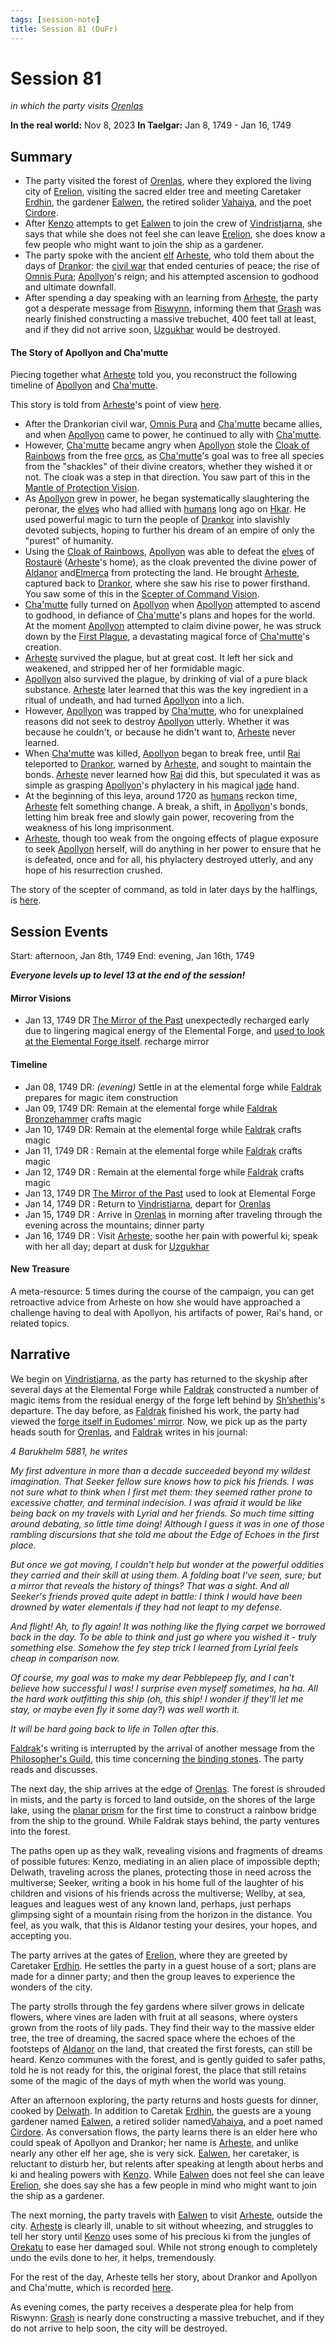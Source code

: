 ```yaml
---
tags: [session-note]
title: Session 81 (DuFr)
---
```


# Session 81
*in which the party visits [Orenlas](<../../../gazetteer/istaros-watershed/orenlas/orenlas.md>)*

**In the real world:** Nov 8, 2023
**In Taelgar:**  Jan 8, 1749 - Jan 16, 1749

## Summary

- The party visited the forest of [Orenlas](<../../../gazetteer/istaros-watershed/orenlas/orenlas.md>), where they explored the living city of [Erelion](<../../../gazetteer/istaros-watershed/orenlas/erelion.md>), visiting the sacred elder tree and meeting Caretaker [Erdhin](<../../../people/elves/erdhin.md>), the gardener [Ealwen](<../../../people/elves/ealwen.md>), the retired solider [Vahaiya](<../../../people/elves/vahaiya.md>), and the poet [Cirdore](<../../../people/elves/cirdore.md>). 
- After [Kenzo](<../../../people/pcs/dunmar-fellowship/kenzo.md>) attempts to get [Ealwen](<../../../people/elves/ealwen.md>) to join the crew of [Vindristjarna](<../../../things/ships/vindristjarna.md>), she says that while she does not feel she can leave [Erelion](<../../../gazetteer/istaros-watershed/orenlas/erelion.md>), she does know a few people who might want to join the ship as a gardener. 
- The party spoke with the ancient [elf](<../../../species/children-of-the-embodied-gods/elves/elves.md>) [Arheste](<../../../people/elves/arheste.md>), who told them about the days of [Drankor](<../../../history/drankorian-era/drankorian-empire.md>): the [civil war](<../../../events/drankorian-civil-war.md>) that ended centuries of peace; the rise of [Omnis Pura](<../../../groups/drankorian-societies/omnis-pura.md>); [Apollyon](<../../../people/historical-figures/drankorian-emperors/apollyon.md>)'s reign; and his attempted ascension to godhood and ultimate downfall. 
- After spending a day speaking with an learning from [Arheste](<../../../people/elves/arheste.md>), the party got a desperate message from [Riswynn](<../../../people/pcs/dunmar-fellowship/riswynn.md>), informing them that [Grash](<../../../people/other-nonhumans/grash.md>) was nearly finished constructing a massive trebuchet, 400 feet tall at least, and if they did not arrive soon, [Uzgukhar](<../../../gazetteer/istaros-watershed/xurkhaz/uzgukhar.md>) would be destroyed. 

#### The Story of Apollyon and Cha'mutte

Piecing together what [Arheste](<../../../people/elves/arheste.md>) told you, you reconstruct the following timeline of [Apollyon](<../../../people/historical-figures/drankorian-emperors/apollyon.md>) and [Cha'mutte](<../../../people/extraplanar-powers/cha-mutte.md>). 

This story is told from [Arheste](<../../../people/elves/arheste.md>)'s point of view [here](<../../../people/elves/arheste.md#arhestes-story>).

- After the Drankorian civil war, [Omnis Pura](<../../../groups/drankorian-societies/omnis-pura.md>) and [Cha'mutte](<../../../people/extraplanar-powers/cha-mutte.md>) became allies, and when [Apollyon](<../../../people/historical-figures/drankorian-emperors/apollyon.md>) came to power, he continued to ally with [Cha'mutte](<../../../people/extraplanar-powers/cha-mutte.md>). 
- However, [Cha'mutte](<../../../people/extraplanar-powers/cha-mutte.md>) became angry when [Apollyon](<../../../people/historical-figures/drankorian-emperors/apollyon.md>) stole the [Cloak of Rainbows](<../../../things/artifacts-of-power/cloak-of-rainbows.md>) from the free [orcs](<../../../species/children-of-the-embodied-gods/orcs/orcs.md>), as [Cha'mutte](<../../../people/extraplanar-powers/cha-mutte.md>)'s goal was to free all species from the "shackles" of their divine creators, whether they wished it or not. The cloak was a step in that direction. You saw part of this in the [Mantle of Protection Vision](<../mirror-visions/mantle-of-protection-vision.md>). 
- As [Apollyon](<../../../people/historical-figures/drankorian-emperors/apollyon.md>) grew in power, he began systematically slaughtering the peronar, the [elves](<../../../species/children-of-the-embodied-gods/elves/elves.md>) who had allied with [humans](<../../../species/humans/humans.md>) long ago on [Hkar](<../../../history/pre-downfall/hkar.md>). He used powerful magic to turn the people of [Drankor](<../../../history/drankorian-era/drankorian-empire.md>) into slavishly devoted subjects, hoping to further his dream of an empire of only the "purest" of humanity. 
- Using the [Cloak of Rainbows](<../../../things/artifacts-of-power/cloak-of-rainbows.md>), [Apollyon](<../../../people/historical-figures/drankorian-emperors/apollyon.md>) was able to defeat the [elves](<../../../species/children-of-the-embodied-gods/elves/elves.md>) of [Rostaurë](<../../../history/drankorian-era/rostaure.md>) ([Arheste](<../../../people/elves/arheste.md>)'s home), as the cloak prevented the divine power of [Aldanor](<../../../cosmology/gods/embodied-gods/aldanor.md>) and[Elmerca](<../../../cosmology/gods/embodied-gods/elmerca.md>) from protecting the land. He brought [Arheste](<../../../people/elves/arheste.md>), captured back to [Drankor](<../../../history/drankorian-era/drankor.md>), where she saw his rise to power firsthand. You saw some of this in the [Scepter of Command Vision](<../mirror-visions/scepter-of-command-vision.md>). 
- [Cha'mutte](<../../../people/extraplanar-powers/cha-mutte.md>) fully turned on [Apollyon](<../../../people/historical-figures/drankorian-emperors/apollyon.md>) when [Apollyon](<../../../people/historical-figures/drankorian-emperors/apollyon.md>) attempted to ascend to godhood, in defiance of [Cha'mutte](<../../../people/extraplanar-powers/cha-mutte.md>)'s plans and hopes for the world. At the moment [Apollyon](<../../../people/historical-figures/drankorian-emperors/apollyon.md>) attempted to claim divine power, he was struck down by the [First Plague](<../../../events/1000s/1059/first-plague.md>), a devastating magical force of [Cha'mutte](<../../../people/extraplanar-powers/cha-mutte.md>)'s creation. 
- [Arheste](<../../../people/elves/arheste.md>) survived the plague, but at great cost. It left her sick and weakened, and stripped her of her formidable magic.
- [Apollyon](<../../../people/historical-figures/drankorian-emperors/apollyon.md>) also survived the plague, by drinking of vial of a pure black substance. [Arheste](<../../../people/elves/arheste.md>) later learned that this was the key ingredient in a ritual of undeath, and had turned [Apollyon](<../../../people/historical-figures/drankorian-emperors/apollyon.md>) into a lich.
- However, [Apollyon](<../../../people/historical-figures/drankorian-emperors/apollyon.md>) was trapped by [Cha'mutte](<../../../people/extraplanar-powers/cha-mutte.md>), who for unexplained reasons did not seek to destroy [Apollyon](<../../../people/historical-figures/drankorian-emperors/apollyon.md>) utterly. Whether it was because he couldn't, or because he didn't want to, [Arheste](<../../../people/elves/arheste.md>) never learned. 
- When [Cha'mutte](<../../../people/extraplanar-powers/cha-mutte.md>) was killed, [Apollyon](<../../../people/historical-figures/drankorian-emperors/apollyon.md>) began to break free, until [Rai](<../../../people/pcs/great-war/rai.md>) teleported to [Drankor](<../../../history/drankorian-era/drankor.md>), warned by [Arheste](<../../../people/elves/arheste.md>), and sought to maintain the bonds. [Arheste](<../../../people/elves/arheste.md>) never learned how [Rai](<../../../people/pcs/great-war/rai.md>) did this, but speculated it was as simple as grasping [Apollyon](<../../../people/historical-figures/drankorian-emperors/apollyon.md>)'s phylactery in his magical [jade](<../treasure/gifts-and-heirlooms/jade-piece-of-rai-s-hand.md>) hand. 
- At the beginning of this leya, around 1720 as [humans](<../../../species/humans/humans.md>) reckon time, [Arheste](<../../../people/elves/arheste.md>) felt something change. A break, a shift, in [Apollyon](<../../../people/historical-figures/drankorian-emperors/apollyon.md>)'s bonds, letting him break free and slowly gain power, recovering from the weakness of his long imprisonment. 
- [Arheste](<../../../people/elves/arheste.md>), though too weak from the ongoing effects of plague exposure to seek [Apollyon](<../../../people/historical-figures/drankorian-emperors/apollyon.md>) herself, will do anything in her power to ensure that he is defeated, once and for all, his phylactery destroyed utterly, and any hope of his resurrection crushed. 

The story of the scepter of command, as told in later days by the halflings, is [here](<../../../primary-sources/story-of-the-scepter-of-command.md>).

## Session Events

Start: afternoon, Jan 8th, 1749
End: evening, Jan 16th, 1749

***Everyone levels up to level 13 at the end of the session!***

#### Mirror Visions
- Jan 13, 1749 DR [The Mirror of the Past](<../treasure/treasure-from-stormcaller-tower/the-mirror-of-the-past.md>) unexpectedly recharged early due to lingering magical energy of the Elemental Forge, and [used to look at the Elemental Forge itself](<../mirror-visions/elemental-forge-vision.md>). recharge mirror

#### Timeline 

- Jan 08, 1749 DR: *(evening)* Settle in at the elemental forge while [Faldrak](<../../../people/dwarves/faldrak-bronzehammer.md>) prepares for magic item construction 
- Jan 09, 1749 DR: Remain at the elemental forge while [Faldrak Bronzehammer](<../../../people/dwarves/faldrak-bronzehammer.md>) crafts magic
- Jan 10, 1749 DR: Remain at the elemental forge while [Faldrak](<../../../people/dwarves/faldrak-bronzehammer.md>) crafts magic
- Jan 11, 1749 DR : Remain at the elemental forge while [Faldrak](<../../../people/dwarves/faldrak-bronzehammer.md>) crafts magic
- Jan 12, 1749 DR : Remain at the elemental forge while [Faldrak](<../../../people/dwarves/faldrak-bronzehammer.md>) crafts magic
- Jan 13, 1749 DR [The Mirror of the Past](<../treasure/treasure-from-stormcaller-tower/the-mirror-of-the-past.md>) used to look at Elemental Forge
- Jan 14, 1749 DR : Return to [Vindristjarna](<../../../things/ships/vindristjarna.md>), depart for [Orenlas](<../../../gazetteer/istaros-watershed/orenlas/orenlas.md>)
- Jan 15, 1749 DR : Arrive in [Orenlas](<../../../gazetteer/istaros-watershed/orenlas/orenlas.md>) in morning after traveling through the evening across the mountains; dinner party
- Jan 16, 1749 DR : Visit [Arheste](<../../../people/elves/arheste.md>); soothe her pain with powerful ki; speak with her all day; depart at dusk for [Uzgukhar](<../../../gazetteer/istaros-watershed/xurkhaz/uzgukhar.md>)

#### New Treasure

A meta-resource: 5 times during the course of the campaign, you can get retroactive advice from Arheste on how she would have approached a challenge having to deal with Apollyon, his artifacts of power, Rai's hand, or related topics. 

## Narrative

We begin on [Vindristjarna](<../../../things/ships/vindristjarna.md>), as the party has returned to the skyship after several days at the Elemental Forge while [Faldrak](<../../../people/dwarves/faldrak-bronzehammer.md>) constructed a number of magic items from the residual energy of the forge left behind by [Sh’shethis](<../../../people/extraplanar-powers/shshethis.md>)'s departure. The day before, as [Faldrak](<../../../people/dwarves/faldrak-bronzehammer.md>) finished his work, the party had viewed the [forge itself in Eudomes' mirror](<../mirror-visions/elemental-forge-vision.md>). Now, we pick up as the party heads south for [Orenlas](<../../../gazetteer/istaros-watershed/orenlas/orenlas.md>), and [Faldrak](<../../../people/dwarves/faldrak-bronzehammer.md>) writes in his journal:

*4 Barukhelm 5881, he writes*

*My first adventure in more than a decade succeeded beyond my wildest imagination. That Seeker fellow sure knows how to pick his friends. I was not sure what to think when I first met them: they seemed rather prone to excessive chatter, and terminal indecision. I was afraid it would be like being back on my travels with Lyrial and her friends. So much time sitting around debating, so little time doing! Although I guess it was in one of those rambling discursions that she told me about the Edge of Echoes in the first place.*

*But once we got moving, I couldn't help but wonder at the powerful oddities they carried and their skill at using them. A folding boat I've seen, sure; but a mirror that reveals the history of things? That was a sight. And all Seeker's friends proved quite adept in battle: I think I would have been drowned by water elementals if they had not leapt to my defense.*

*And flight! Ah, to fly again! It was nothing like the flying carpet we borrowed back in the day. To be able to think and just go where you wished it - truly something else. Somehow the fey step trick I learned from Lyrial feels cheap in comparison now.*

*Of course, my goal was to make my dear Pebblepeep fly, and I can't believe how successful I was! I surprise even myself sometimes, ha ha. All the hard work outfitting this ship (oh, this ship! I wonder if they'll let me stay, or maybe even fly it some day?) was well worth it.*

*It will be hard going back to life in Tollen after this.*

[Faldrak](<../../../people/dwarves/faldrak-bronzehammer.md>)'s writing is interrupted by the arrival of another message from the [Philosopher's Guild](<../../../groups/tollen-guilds/ancient-and-honorable-guild-of-philosophers.md>), this time concerning [the binding stones](<../letters-notes-and-tales/philosopher-s-information-concerning-binding-stones.md>). The party reads and discusses. 

The next day, the ship arrives at the edge of [Orenlas](<../../../gazetteer/istaros-watershed/orenlas/orenlas.md>). The forest is shrouded in mists, and the party is forced to land outside, on the shores of the large lake, using the [planar prism](<../../../things/ships/vindristjarna.md#planar-prism>) for the first time to construct a rainbow bridge from the ship to the ground. While Faldrak stays behind, the party ventures into the forest.

The paths open up as they walk, revealing visions and fragments of dreams of possible futures: Kenzo, mediating in an alien place of impossible depth; Delwath, traveling across the planes, protecting those in need across the multiverse; Seeker, writing a book in his home full of the laughter of his children and visions of his friends across the multiverse; Wellby, at sea, leagues and leagues west of any known land, perhaps, just perhaps glimpsing sight of a mountain rising from the horizon in the distance. You feel, as you walk, that this is Aldanor testing your desires, your hopes, and accepting you.

The party arrives at the gates of [Erelion](<../../../gazetteer/istaros-watershed/orenlas/erelion.md>), where they are greeted by Caretaker [Erdhin](<../../../people/elves/erdhin.md>). He settles the party in a guest house of a sort; plans are made for a dinner party; and then the group leaves to experience the wonders of the city. 

The party strolls through the fey gardens where silver grows in delicate flowers, where vines are laden with fruit at all seasons, where oysters grown from the roots of lily pads. They find their way to the massive elder tree, the tree of dreaming, the sacred space where the echoes of the footsteps of [Aldanor](<../../../cosmology/gods/embodied-gods/aldanor.md>) on the land, that created the first forests, can still be heard. Kenzo communes with the forest, and is gently guided to safer paths, told he is not ready for this, the original forest, the place that still retains some of the magic of the days of myth when the world was young. 

After an afternoon exploring, the party returns and hosts guests for dinner, cooked by [Delwath](<../../../people/pcs/dunmar-fellowship/delwath.md>). In addition to Caretak [Erdhin](<../../../people/elves/erdhin.md>), the guests are a young gardener named [Ealwen](<../../../people/elves/ealwen.md>), a retired solider named[Vahaiya](<../../../people/elves/vahaiya.md>), and a poet named [Cirdore](<../../../people/elves/cirdore.md>). As conversation flows, the party learns there is an elder here who could speak of Apollyon and Drankor; her name is [Arheste](<../../../people/elves/arheste.md>), and unlike nearly any other elf her age, she is very sick. [Ealwen](<../../../people/elves/ealwen.md>), her caretaker, is reluctant to disturb her, but relents after speaking at length about herbs and ki and healing powers with [Kenzo](<../../../people/pcs/dunmar-fellowship/kenzo.md>). While [Ealwen](<../../../people/elves/ealwen.md>) does not feel she can leave [Erelion](<../../../gazetteer/istaros-watershed/orenlas/erelion.md>), she does say she has a few people in mind who might want to join the ship as a gardener. 

The next morning, the party travels with [Ealwen](<../../../people/elves/ealwen.md>) to visit [Arheste](<../../../people/elves/arheste.md>), outside the city. [Arheste](<../../../people/elves/arheste.md>) is clearly ill, unable to sit without wheezing, and struggles to tell her story until [Kenzo](<../../../people/pcs/dunmar-fellowship/kenzo.md>) uses some of his precious ki from the jungles of [Orekatu](<../../../gazetteer/far-south/orekatu.md>) to ease her damaged soul. While not strong enough to completely undo the evils done to her, it helps, tremendously. 

For the rest of the day, Arheste tells her story, about Drankor and Apollyon and Cha'mutte, which is recorded [here](<../../../people/elves/arheste.md#arhestes-story>).

As evening comes, the party receives a desperate plea for help from Riswynn: [Grash](<../../../people/other-nonhumans/grash.md>) is nearly done constructing a massive trebuchet, and if they do not arrive to help soon, the city will be destroyed. 